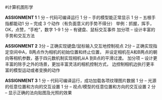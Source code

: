 #计算机图形学

__ASSIGNMENT 1__
1 分 – 代码可编译运行
1 分 – 手的模型能正常显示
1 分 – 五根手指都能动1 分 – 完成 3 个动作（有负面意义的手势不得分）
举例：抓握，挥手，OK，点赞，“手枪”，数字 1-9
1 分 – 有键盘、鼠标交互事件
加分项 – 设计丰富的手势和交互方法

__ASSIGNMENT 2__
3分 – 正确实现键盘/鼠标输入交互地控制视点
2分 – 正确实现指定空间中A，B两点作为相机的初始位置和终止位置，
并设定相机在A和B两点的朝向等相机参数，基于四元数机制实现相机从A
到B点的平滑过渡。
加分项 – 设计更丰富的除手之外的场景，更加丰富灵活的相机控制方式，
边控制相机边执行更丰富的模型运动或者变换的动作

__ASSIGNMENT 3__
1 分 – 代码可编译运行，成功加载各项纹理图片数据
1 分 – 光源的任意位置和方向的交互设置
1 分 – 视点/模型的任意位置和方向的交互设置
2 分 – 显示正确的法向贴图及光照的效果